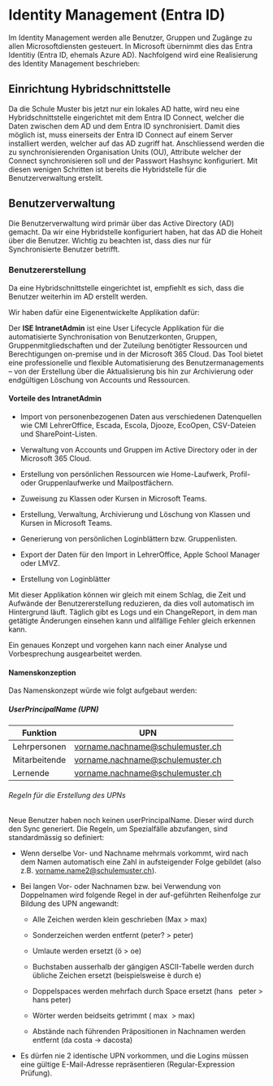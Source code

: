 # Identity Management (Entra ID)

Im Identity Management werden alle Benutzer, Gruppen und Zugänge zu allen Microsoftdiensten gesteuert. 
In Microsoft übernimmt dies das Entra Identitiy (Entra ID, ehemals Azure AD). 
Nachfolgend wird eine Realisierung des Identity Management beschrieben:
## Einrichtung Hybridschnittstelle

Da die Schule Muster bis jetzt nur ein lokales AD hatte, wird neu eine Hybridschnittstelle eingerichtet mit dem Entra ID Connect, welcher die Daten zwischen dem AD und dem Entra ID synchronisiert. Damit dies möglich ist, muss einerseits der Entra ID Connect auf einem Server installiert werden, welcher auf das AD zugriff hat. Anschliessend werden die zu synchronisierenden Organisation Units (OU), Attribute welcher der Connect synchronisieren soll und der Passwort Hashsync konfiguriert. 
Mit diesen wenigen Schritten ist bereits die Hybridstelle für die Benutzerverwaltung erstellt. 


## Benutzerverwaltung

Die Benutzerverwaltung wird primär über das Active Directory (AD) gemacht. Da wir eine Hybridstelle konfiguriert haben, hat das AD die Hoheit über die Benutzer. 
Wichtig zu beachten ist, dass dies nur für Synchronisierte Benutzer betrifft. 

### Benutzererstellung 

Da eine Hybridschnittstelle eingerichtet ist, empfiehlt es sich, dass die Benutzer weiterhin im AD erstellt werden. 

Wir haben dafür eine Eigenentwickelte Applikation dafür: 

Der **ISE IntranetAdmin** ist eine User Lifecycle Applikation für die automatisierte Synchronisation von Benutzerkonten, Gruppen, Gruppenmitgliedschaften und der Zuteilung benötigter Ressourcen und Berechtigungen on-premise und in der Microsoft 365 Cloud. Das Tool bietet eine professionelle und flexible Automatisierung des Benutzermanagements – von der Erstellung über die Aktualisierung bis hin zur Archivierung oder endgültigen Löschung von Accounts und Ressourcen.

#### Vorteile des IntranetAdmin

- Import von personenbezogenen Daten aus verschiedenen Datenquellen wie CMI LehrerOffice, Escada, Escola, Djooze, EcoOpen, CSV-Dateien und SharePoint-Listen.
  
- Verwaltung von Accounts und Gruppen im Active Directory oder in der Microsoft 365 Cloud.
  
- Erstellung von persönlichen Ressourcen wie Home-Laufwerk, Profil- oder Gruppenlaufwerke und Mailpostfächern.
  
- Zuweisung zu Klassen oder Kursen in Microsoft Teams.
  
- Erstellung, Verwaltung, Archivierung und Löschung von Klassen und Kursen in Microsoft Teams.
  
- Generierung von persönlichen Loginblättern bzw. Gruppenlisten.
  
- Export der Daten für den Import in LehrerOffice, Apple School Manager oder LMVZ.
  
- Erstellung von Loginblätter

Mit dieser Applikation können wir gleich mit einem Schlag, die Zeit und Aufwände der Benutzererstellung reduzieren, da dies voll automatisch im Hintergrund läuft. 
Täglich gibt es Logs und ein ChangeReport, in dem man getätigte Änderungen einsehen kann und allfällige Fehler gleich erkennen kann. 

Ein genaues Konzept und vorgehen kann nach einer Analyse und Vorbesprechung ausgearbeitet werden. 

#### Namenskonzeption

Das Namenskonzept würde wie folgt aufgebaut werden: 
##### UserPrincipalName (UPN)

| Funktion      | UPN                              |     |
| ------------- | -------------------------------- | --- |
| Lehrpersonen  | vorname.nachname@schulemuster.ch |     |
| Mitarbeitende | vorname.nachname@schulemuster.ch |     |
| Lernende      | vorname.nachname@schulemuster.ch |     |

###### Regeln für die Erstellung des UPNs

Neue Benutzer haben noch keinen userPrincipalName. Dieser wird durch den Sync generiert. Die Regeln, um Spezialfälle abzufangen, sind standardmässig so definiert:

- Wenn derselbe Vor- und Nachname mehrmals vorkommt, wird nach dem Namen automatisch eine Zahl in aufsteigender Folge gebildet (also z.B. vorname.name2@schulemuster.ch).

- Bei langen Vor- oder Nachnamen bzw. bei Verwendung von Doppelnamen wird folgende Regel in der auf-geführten Reihenfolge zur Bildung des UPN angewandt:

	- Alle Zeichen werden klein geschrieben (Max > max)

	- Sonderzeichen werden entfernt (peter? > peter)

	- Umlaute werden ersetzt (ö > oe)

	- Buchstaben ausserhalb der gängigen ASCII-Tabelle werden durch übliche Zeichen ersetzt (beispielsweise è durch e)

	- Doppelspaces werden mehrfach durch Space ersetzt (hans   peter > hans peter)

	- Wörter werden beidseits getrimmt ( max  > max)

	- Abstände nach führenden Präpositionen in Nachnamen werden entfernt (da costa -> dacosta)

- Es dürfen nie 2 identische UPN vorkommen, und die Logins müssen eine gültige E-Mail-Adresse repräsentieren (Regular-Expression Prüfung).



  





